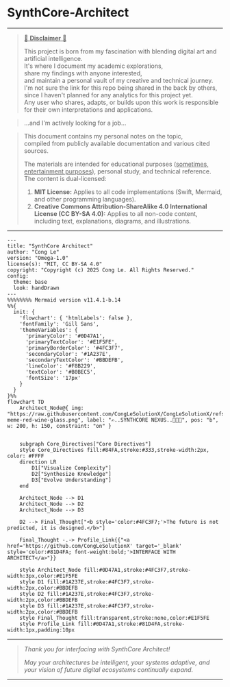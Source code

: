 # SynthCore-Architect


----

> <ins>📢 **Disclaimer** 🚨</ins>
>
> This project is born from my fascination with blending digital art and artificial intelligence.</br>
> It's where I document my academic explorations,</br>
> share my findings with anyone interested,</br>
> and maintain a personal vault of my creative and technical journey.</br>
> I'm not sure the link for this repo being shared in the back by others,</br>
> since I haven't planned for any analytics for this project yet.</br>
> Any user who shares, adapts, or builds upon this work is responsible for their own interpretations and applications.</br>

> ...and I'm actively looking for a job...</br>

> This document contains my personal notes on the topic,</br>
> compiled from publicly available documentation and various cited sources.
> 
> The materials are intended for educational purposes (<ins>sometimes, entertainment purposes</ins>), personal study, and technical reference.
> The content is dual-licensed:
> 1. **MIT License:** Applies to all code implementations (Swift, Mermaid, and other programming languages).
> 2. **Creative Commons Attribution-ShareAlike 4.0 International License (CC BY-SA 4.0):** Applies to all non-code content, including text, explanations, diagrams, and illustrations.


---

<!--
```mermaid
%% Current Mermaid version
info
``` -->

```mermaid
---
title: "SynthCore Architect"
author: "Cong Le"
version: "Omega-1.0"
license(s): "MIT, CC BY-SA 4.0"
copyright: "Copyright (c) 2025 Cong Le. All Rights Reserved."
config:
  theme: base
  look: handDrawn
---
%%%%%%%% Mermaid version v11.4.1-b.14
%%{
  init: {
    'flowchart': { 'htmlLabels': false },
    'fontFamily': 'Gill Sans',
    'themeVariables': {
      'primaryColor': '#0D47A1',       
      'primaryTextColor': '#E1F5FE', 
      'primaryBorderColor': '#4FC3F7',
      'secondaryColor': '#1A237E',
      'secondaryTextColor': '#BBDEFB',   
      'lineColor': '#F8B229',         
      'textColor': '#B0BEC5',          
      'fontSize': '17px'
    }
  }
}%%
flowchart TD
    Architect_Node@{ img: "https://raw.githubusercontent.com/CongLeSolutionX/CongLeSolutionX/refs/heads/main/assets/images/My-meme-red-wine-glass.png", label: "✍️..SYNTHCORE NEXUS..👨🏼‍💻", pos: "b", w: 200, h: 150, constraint: "on" }


    subgraph Core_Directives["Core Directives"]
    style Core_Directives fill:#84FA,stroke:#333,stroke-width:2px, color: #FFFF
    direction LR
        D1["Visualize Complexity"]
        D2["Synthesize Knowledge"]
        D3["Evolve Understanding"]
    end

    Architect_Node --> D1
    Architect_Node --> D2
    Architect_Node --> D3

    D2 --> Final_Thought["<b style='color:#4FC3F7;'>The future is not predicted, it is designed.</b>"]

    Final_Thought -.-> Profile_Link{{"<a href='https://github.com/CongLeSolutionX' target='_blank' style='color:#81D4FA; font-weight:bold;'>INTERFACE WITH ARCHITECT</a>"}}

    style Architect_Node fill:#0D47A1,stroke:#4FC3F7,stroke-width:3px,color:#E1F5FE
    style D1 fill:#1A237E,stroke:#4FC3F7,stroke-width:2px,color:#BBDEFB
    style D2 fill:#1A237E,stroke:#4FC3F7,stroke-width:2px,color:#BBDEFB
    style D3 fill:#1A237E,stroke:#4FC3F7,stroke-width:2px,color:#BBDEFB
    style Final_Thought fill:transparent,stroke:none,color:#E1F5FE
    style Profile_Link fill:#0D47A1,stroke:#81D4FA,stroke-width:1px,padding:10px

```

----

> *Thank you for interfacing with SynthCore Architect!*
>
> *May your architectures be intelligent, your systems adaptive, and your vision of future digital ecosystems continually expand.*

----
